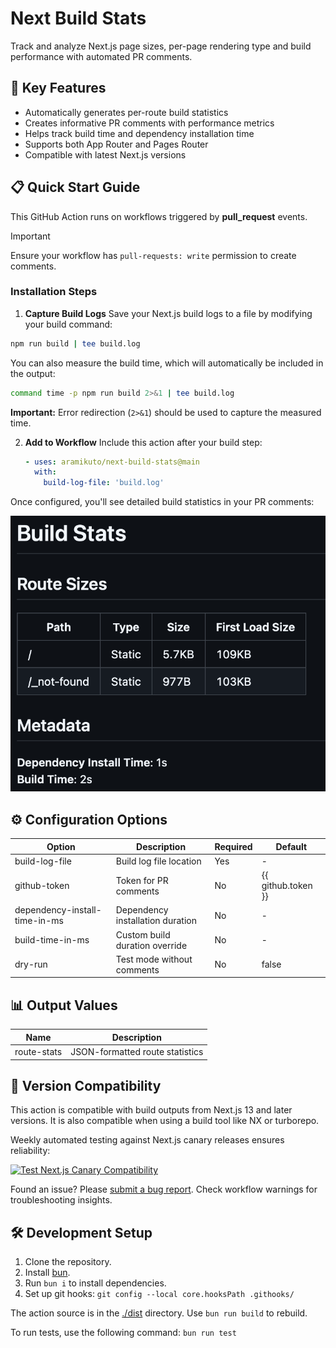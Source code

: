 # Next Build Stats

Track and analyze Next.js page sizes, per-page rendering type and build performance with automated PR comments.

## 🚀 Key Features

- Automatically generates per-route build statistics
- Creates informative PR comments with performance metrics
- Helps track build time and dependency installation time
- Supports both App Router and Pages Router
- Compatible with latest Next.js versions

## 📋 Quick Start Guide

This GitHub Action runs on workflows triggered by **pull_request** events.

> [!IMPORTANT]
> Ensure your workflow has `pull-requests: write` permission to create comments.

### Installation Steps

1. **Capture Build Logs**
  Save your Next.js build logs to a file by modifying your build command:
  ```bash
  npm run build | tee build.log
  ```

  You can also measure the build time, which will automatically be included in the output:
  ```bash
  command time -p npm run build 2>&1 | tee build.log
  ```

  **Important:** Error redirection (`2>&1`) should be used to capture the measured time.

2. **Add to Workflow**
   Include this action after your build step:
   ```yaml
   - uses: aramikuto/next-build-stats@main
     with:
       build-log-file: 'build.log'
   ```

Once configured, you'll see detailed build statistics in your PR comments:

![Build Statistics Example](/assets/output_screenshot.png?raw=true)

## ⚙️ Configuration Options

| Option | Description | Required | Default |
|--------|-------------|----------|----------|
| build-log-file | Build log file location | Yes | - |
| github-token | Token for PR comments | No | {{ github.token }} |
| dependency-install-time-in-ms | Dependency installation duration | No | - |
| build-time-in-ms | Custom build duration override | No | - |
| dry-run | Test mode without comments | No | false |

## 📊 Output Values

| Name | Description |
|------|-------------|
| route-stats | JSON-formatted route statistics |

## 🔄 Version Compatibility

This action is compatible with build outputs from Next.js 13 and later versions. It is also compatible when using a build tool like NX or turborepo.

Weekly automated testing against Next.js canary releases ensures reliability:

[![Test Next.js Canary Compatibility](https://github.com/aramikuto/next-build-stats/actions/workflows/check-canary-next-compatibility.yml/badge.svg)](https://github.com/aramikuto/next-build-stats/actions/workflows/check-canary-next-compatibility.yml)

Found an issue? Please [submit a bug report](https://github.com/aramikuto/next-build-stats/issues). Check workflow warnings for troubleshooting insights.

## 🛠️ Development Setup

1. Clone the repository.
2. Install [bun](https://bun.sh).
3. Run `bun i` to install dependencies.
4. Set up git hooks: `git config --local core.hooksPath .githooks/`

The action source is in the [./dist](./dist) directory. Use `bun run build` to rebuild.

To run tests, use the following command: `bun run test`
